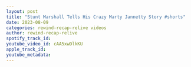 ```yaml
---
layout: post
title: "Stunt Marshall Tells His Crazy Marty Jannetty Story #shorts"
date: 2023-08-09
categories: rewind-recap-relive videos
author: rewind-recap-relive
spotify_track_id: 
youtube_video_id: cAA5xwDlkKU
apple_track_id: 
youtube_metadata: 
---
```

